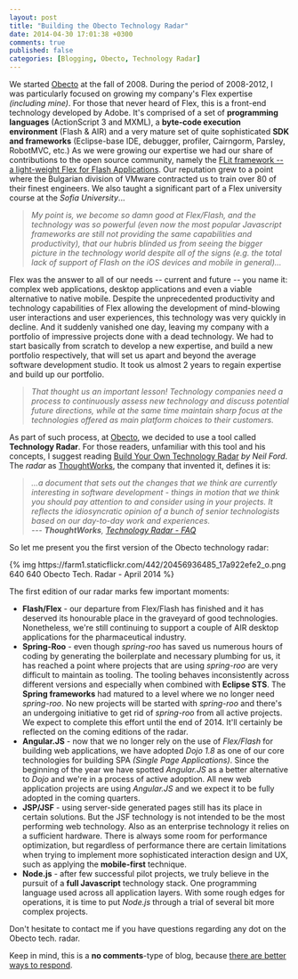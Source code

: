 ```yaml
---
layout: post
title: "Building the Obecto Technology Radar"
date: 2014-04-30 17:01:38 +0300
comments: true
published: false
categories: [Blogging, Obecto, Technology Radar] 
---
```


We started [Obecto][obecto] at the fall of 2008. During the period of 2008-2012, I was particularly focused on growing my company's Flex expertise *(including mine)*. For those that never heard of Flex, this is a front-end technology developed by Adobe. It's comprised of a set of **programming languages** (ActionScript 3 and MXML), a **byte-code execution environment** (Flash & AIR) and a very mature set of quite sophisticated **SDK and frameworks** (Eclipse-base IDE, debugger, profiler, Cairngorm, Parsley, RobotMVC, etc.) As we were growing our expertise we had our share of contributions to the open source community, namely the [FLit framework -- a light-weight Flex for Flash Applications][flit]. Our reputation grew to a point where the Bulgarian division of VMware contracted us to train over 80 of their finest engineers. We also taught a significant part of a Flex university course at the *Sofia University*...

> <cite>My point is, we become so damn good at Flex/Flash, and the technology was so powerful *(even now the most popular Javascript frameworks are still not providing the same capabilities and productivity)*, that our hubris blinded us from seeing the bigger picture in the technology world despite all of the signs *(e.g. the total lack of support of Flash on the iOS devices and mobile in general)*...</cite>

<!-- more -->

Flex was the answer to all of our needs -- current and future -- you name it: complex web applications, desktop applications and even a viable alternative to native mobile. Despite the unprecedented productivity and technology capabilities of Flex allowing the development of mind-blowing user interactions and user experiences, this technology was very quickly in decline. And it suddenly vanished one day, leaving my company with a portfolio of impressive projects done with a dead technology. We had to start basically from scratch to develop a new expertise, and build a new portfolio respectively, that will set us apart and beyond the average software development studio. It took us almost 2 years to regain expertise and build up our portfolio. 

> <cite>That thought us an important lesson! Technology companies need a process to continuously assess new technology and discuss potential future directions, while at the same time maintain sharp focus at the technologies offered as main platform choices to their customers.</cite>

As part of such process, at [Obecto][obecto], we decided to use a tool called **Technology Radar**. For those readers, unfamiliar with this tool and his concepts, I suggest reading [Build Your Own Technology Radar][neil] *by Neil Ford*. The *radar* as [ThoughtWorks][thought-works], the company that invented it, defines it is:

> <cite>...a document that sets out the changes that we think are currently interesting in software development - things in motion that we think you should pay attention to and consider using in your projects. It reflects the idiosyncratic opinion of a bunch of senior technologists based on our day-to-day work and experiences.  
> --- **ThoughtWorks**, [Technology Radar - FAQ][tech-faq] </cite>

So let me present you the first version of the Obecto technology radar:

<div class="screenshot">
{% img https://farm1.staticflickr.com/442/20456936485_17a922efe2_o.png 640 640 Obecto Tech. Radar - April 2014 %}
</div>

The first edition of our radar marks few important moments:

* **Flash/Flex** - our departure from Flex/Flash has finished and it has deserved its honourable place in the graveyard of good technologies. Nonetheless, we're still continuing to support a couple of AIR desktop applications for the pharmaceutical industry.
* **Spring-Roo** - even though *spring-roo* has saved us numerous hours of coding by generating the boilerplate and necessary plumbing for us, it has reached a point where projects that are using *spring-roo* are very difficult to maintain as tooling. The tooling behaves inconsistently across different versions and especially when combined with **Eclipse STS**. The **Spring frameworks** had matured to a level where we no longer need *spring-roo*. No new projects will be started with *spring-roo* and there's an undergoing initiative to get rid of *spring-roo* from all active projects. We expect to complete this effort until the end of 2014. It'll certainly be reflected on the coming editions of the radar.
* **Angular.JS** - now that we no longer rely on the use of *Flex/Flash* for building web applications, we have adopted *Dojo 1.8* as one of our core technologies for building SPA *(Single Page Applications)*. Since the beginning of the year we have spotted *Angular.JS* as a better alternative to *Dojo* and we're in a process of active adoption. All new web application projects are using *Angular.JS* and we expect it to be fully adopted in the coming quarters.
* **JSP/JSF** - using server-side generated pages still has its place in certain solutions. But the JSF technology is not intended to be the most performing web technology. Also as an enterprise technology it relies on a sufficient hardware. There is always some room for performance optimization, but regardless of performance there are certain limitations when trying to implement more sophisticated interaction design and UX, such as applying the **mobile-first** technique.
* **Node.js** - after few successful pilot projects, we truly believe in the pursuit of a **full Javascript** technology stack. One programming language used across all application layers. With some rough edges for operations, it is time to put *Node.js* through a trial of several bit more complex projects.

Don't hesitate to contact me if you have questions regarding any dot on the Obecto tech. radar.

Keep in mind, this is a **no comments**-type of blog, because [there are better ways to respond][no-comments]. 

[obecto]: http://obecto.com "My Company"
[flit]: https://code.google.com/p/flit/ "FLit - a lightweight Flex for Flash Apps"
[neil]: http://nealford.com/memeagora/2013/05/28/build_your_own_technology_radar.html "Build Your Own Technology Radar"
[thought-works]: http://www.thoughtworks.com/ "ThoughtWorks corporate site"
[tech-faq]: http://www.thoughtworks.com/radar/faq "ThoughtWorks -- Technology Radar FAQ"
[no-comments]: http://vladi.io/blog/2014/01/07/switching-off-comments/ "Switching Off Comments"
